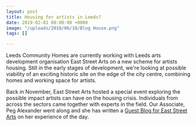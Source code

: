 ```yaml
---
layout: post
title: Housing for artists in Leeds?
date: 2019-02-01 00:00:00 +0000
image: "/uploads/2018/06/18/Blog House.png"
tags: []

---
```

Leeds Community Homes are currently working with Leeds arts development organisation East Street Arts on a new scheme for artists housing. Still in the early stages of development, we're looking at possible viability of an exciting historic site on the edge of the city centre, combining homes and working space for artists.

Back in November, East Street Arts hosted a special event exploring the possible impact artists can have on the housing crisis. Individuals from across the sectors came together with experts in the field. Our Associate, Peg Alexander went along and she has written a [Guest Blog for East Street Arts](https://eaststreetarts.org.uk/fluxcapacitor/housing-for-artists-a-guest-blog-by-peg-alexander/ "Guest Blog for East Street Arts") on her experience of the day.